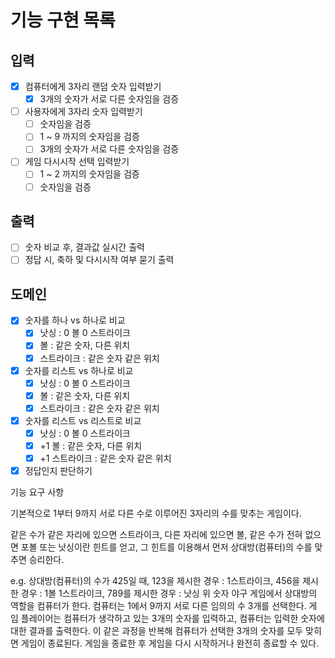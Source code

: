 # 기능 구현 목록

## 입력
- [x] 컴퓨터에게 3자리 랜덤 숫자 입력받기
  - [x] 3개의 숫자가 서로 다른 숫자임을 검증
- [ ] 사용자에게 3자리 숫자 입력받기
    - [ ] 숫자임을 검증
    - [ ] 1 ~ 9 까지의 숫자임을 검증
    - [ ] 3개의 숫자가 서로 다른 숫자임을 검증
- [ ] 게임 다시시작 선택 입력받기
  - [ ] 1 ~ 2 까지의 숫자임을 검증
  - [ ] 숫자임을 검증

## 출력
- [ ] 숫자 비교 후, 결과값 실시간 출력
- [ ] 정답 시, 축하 및 다시시작 여부 묻기 출력

## 도메인
- [x] 숫자를 하나 vs 하나로 비교
  - [x] 낫싱 : 0 볼 0 스트라이크
  - [x] 볼 : 같은 숫자, 다른 위치
  - [x] 스트라이크 : 같은 숫자 같은 위치
- [x] 숫자를 리스트 vs 하나로 비교
  - [x] 낫싱 : 0 볼 0 스트라이크
  - [x] 볼 : 같은 숫자, 다른 위치
  - [x] 스트라이크 : 같은 숫자 같은 위치
- [x] 숫자를 리스트 vs 리스트로 비교
  - [x] 낫싱 : 0 볼 0 스트라이크
  - [x] +1 볼 : 같은 숫자, 다른 위치
  - [x] +1 스트라이크 : 같은 숫자 같은 위치
- [x] 정답인지 판단하기

기능 요구 사항

기본적으로 1부터 9까지 서로 다른 수로 이루어진 3자리의 수를 맞추는 게임이다.

같은 수가 같은 자리에 있으면 스트라이크, 
다른 자리에 있으면 볼, 
같은 수가 전혀 없으면 포볼 또는 낫싱이란 힌트를 얻고, 
그 힌트를 이용해서 먼저 상대방(컴퓨터)의 수를 맞추면 승리한다.


e.g. 상대방(컴퓨터)의 수가 425일 때, 123을 제시한 경우 : 1스트라이크, 456을 제시한 경우 : 1볼 1스트라이크, 789를 제시한 경우 : 낫싱
위 숫자 야구 게임에서 상대방의 역할을 컴퓨터가 한다. 컴퓨터는 1에서 9까지 서로 다른 임의의 수 3개를 선택한다. 게 임 플레이어는 컴퓨터가 생각하고 있는 3개의 숫자를 입력하고, 컴퓨터는 입력한 숫자에 대한 결과를 출력한다.
이 같은 과정을 반복해 컴퓨터가 선택한 3개의 숫자를 모두 맞히면 게임이 종료된다.
게임을 종료한 후 게임을 다시 시작하거나 완전히 종료할 수 있다.